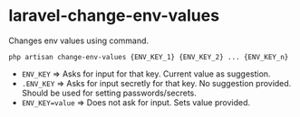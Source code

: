 # laravel-change-env-values
Changes env values using command.

`php artisan change-env-values {ENV_KEY_1} {ENV_KEY_2} ... {ENV_KEY_n}`

* `ENV_KEY` => Asks for input for that key. Current value as suggestion.
* `.ENV_KEY` => Asks for input secretly for that key. No suggestion provided. Should be used for setting passwords/secrets.
* `ENV_KEY=value` => Does not ask for input. Sets value provided.
